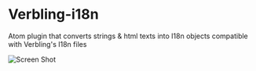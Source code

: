 # Verbling-i18n
Atom plugin that converts strings &amp; html texts into I18n objects compatible with Verbling's I18n files

![Screen Shot](https://media.giphy.com/media/26DNkaykBRil1XRiU/giphy.gif)
